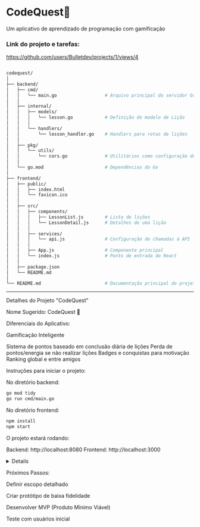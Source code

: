 # CodeQuest🚀
Um aplicativo de aprendizado de programação com gamificação


### Link do projeto e tarefas:

https://github.com/users/Bulletdev/projects/1/views/4

<div>

```bash

codequest/
│
├── backend/
│   ├── cmd/
│   │   └── main.go                  # Arquivo principal do servidor Go
│   │
│   ├── internal/
│   │   ├── models/
│   │   │   └── lesson.go            # Definição do modelo de Lição
│   │   │
│   │   └── handlers/
│   │       └── lesson_handler.go    # Handlers para rotas de lições
│   │
│   ├── pkg/
│   │   └── utils/
│   │       └── cors.go              # Utilitários como configuração de CORS
│   │
│   └── go.mod                       # Dependências do Go
│
├── frontend/
│   ├── public/
│   │   ├── index.html
│   │   └── favicon.ico
│   │
│   ├── src/
│   │   ├── components/
│   │   │   ├── LessonList.js        # Lista de lições
│   │   │   └── LessonDetail.js      # Detalhes de uma lição
│   │   │
│   │   ├── services/
│   │   │   └── api.js               # Configuração de chamadas à API
│   │   │
│   │   ├── App.js                   # Componente principal
│   │   └── index.js                 # Ponto de entrada do React
│   │
│   ├── package.json
│   └── README.md
│
└── README.md                        # Documentação principal do projeto
```

</div>

--------------------------------------------------

Detalhes do Projeto "CodeQuest"

<div>
Nome Sugerido: CodeQuest 🚀
</div>

Diferenciais do Aplicativo:

Gamificação Inteligente


Sistema de pontos baseado em conclusão diária de lições
Perda de pontos/energia se não realizar lições
Badges e conquistas para motivação
Ranking global e entre amigos

Instruções para iniciar o projeto:

No diretório backend:

```bash
go mod tidy
go run cmd/main.go
```

No diretório frontend:

```bash
npm install
npm start
```

O projeto estará rodando:

Backend: http://localhost:8080
Frontend: http://localhost:3000


<details>
Estrutura de Aprendizado


Lições curtas e práticas (5-15 minutos)
Foco em código prático, não apenas teoria
Progressão baseada em desempenho
Múltiplas linguagens (Python, JavaScript, Go, etc.)


Tecnologias Propostas


Frontend: React com Tailwind CSS
Backend: Go (Golang)
Banco de Dados: PostgreSQL
Autenticação: JWT
Deploy: Kubernetes


Fluxo de Aprendizado


Tutorial inicial para definir nível
Lições adaptativas baseadas no progresso
Exercícios variados: completar código, debugar, criar funções
Mini projetos ao final de cada módulo


Recursos de Monetização


Plano básico gratuito
Plano premium com:

Mais linguagens
Projetos completos
Mentoria online
Certificados


Anúncios não intrusivos no plano gratuito

Desafios Técnicos:

Criar um sistema de avaliação de código seguro
Garantir experiência de usuário fluida
Sistema de pontuação justo e motivador
Segurança na execução de códigos enviados
</details>


Próximos Passos:

<div>
  
Definir escopo detalhado

Criar protótipo de baixa fidelidade

Desenvolver MVP (Produto Mínimo Viável)

Teste com usuários inicial

</div>
